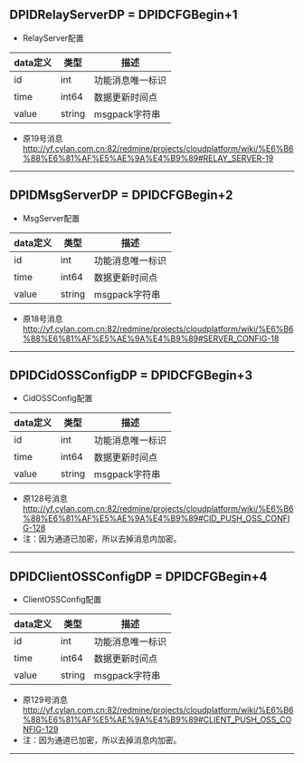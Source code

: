 ## DPIDRelayServerDP = DPIDCFGBegin+1

*   RelayServer配置

|  data定义 |    类型 | 描述 | 
| --- | --- | --- |
|id|int| 功能消息唯一标识|
|time| int64| 数据更新时间点 |
|value|string|  msgpack字符串 |
 
 
* 原19号消息 http://yf.cylan.com.cn:82/redmine/projects/cloudplatform/wiki/%E6%B6%88%E6%81%AF%E5%AE%9A%E4%B9%89#RELAY_SERVER-19

--------------------------------------------------------------------------------------------------------------------------

## DPIDMsgServerDP = DPIDCFGBegin+2

*  MsgServer配置

|  data定义 |    类型| 描述 | 
|---|---|---|
|id|int| 功能消息唯一标识|
|time| int64 | 数据更新时间点 |
|value|string|  msgpack字符串 |
 
* 原18号消息 http://yf.cylan.com.cn:82/redmine/projects/cloudplatform/wiki/%E6%B6%88%E6%81%AF%E5%AE%9A%E4%B9%89#SERVER_CONFIG-18
 
-------

## DPIDCidOSSConfigDP = DPIDCFGBegin+3

*  CidOSSConfig配置

|  data定义 |    类型| 描述 | 
|---|---|---|
|id|int| 功能消息唯一标识|
|time| int64| 数据更新时间点 |
|value|string|  msgpack字符串 |
 
* 原128号消息 http://yf.cylan.com.cn:82/redmine/projects/cloudplatform/wiki/%E6%B6%88%E6%81%AF%E5%AE%9A%E4%B9%89#CID_PUSH_OSS_CONFIG-128
* 注：因为通道已加密，所以去掉消息内加密。
 
----------------------------------------------------------------------------------------------------------------------------

## DPIDClientOSSConfigDP = DPIDCFGBegin+4

*  ClientOSSConfig配置

|  data定义 |    类型| 描述 | 
|---|---|---|
|id|int| 功能消息唯一标识|
|time| int64| 数据更新时间点 |
|value|string|  msgpack字符串 |
 
* 原129号消息 http://yf.cylan.com.cn:82/redmine/projects/cloudplatform/wiki/%E6%B6%88%E6%81%AF%E5%AE%9A%E4%B9%89#CLIENT_PUSH_OSS_CONFIG-129
* 注：因为通道已加密，所以去掉消息内加密。


------
